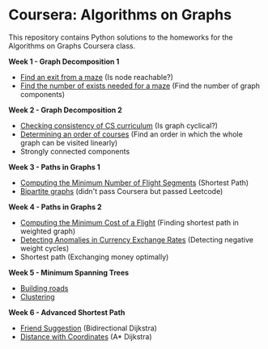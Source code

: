 # Coursera: Algorithms on Graphs
This repository contains Python solutions to the homeworks for the Algorithms on Graphs Coursera class.

**Week 1 - Graph Decomposition 1**
* [Find an exit from a maze](https://github.com/IAjimi/Data-Structures-and-Algorithms-Coursera/blob/master/3%20-%20Algorithms%20on%20Graphs/1%20-%20Graph%20Decomposition/finding_an_exit_from_a_maze.py) (Is node reachable?)
* [Find the number of exists needed for a maze](https://github.com/IAjimi/Data-Structures-and-Algorithms-Coursera/blob/master/3%20-%20Algorithms%20on%20Graphs/1%20-%20Graph%20Decomposition/adding_exits_to_a_maze.py) (Find the number of graph components)

**Week 2 - Graph Decomposition 2**
* [Checking consistency of CS curriculum]() (Is graph cyclical?)
* [Determining an order of courses]() (Find an order in which the whole graph can be visited linearly)
* Strongly connected components

**Week 3 - Paths in Graphs 1**
* [Computing the Minimum Number of Flight Segments]() (Shortest Path)
* [Bipartite graphs]() (didn't pass Coursera but passed Leetcode)

**Week 4 - Paths in Graphs 2**
* [Computing the Minimum Cost of a Flight]() (Finding shortest path in weighted graph)
* [Detecting Anomalies in Currency Exchange Rates]() (Detecting negative weight cycles)
* Shortest path (Exchanging money optimally)

**Week 5 - Minimum Spanning Trees**
* [Building roads]()
* [Clustering]()

**Week 6 - Advanced Shortest Path**
* [Friend Suggestion]() (Bidirectional Dijkstra)
* [Distance with Coordinates]() (A* Dijkstra)
